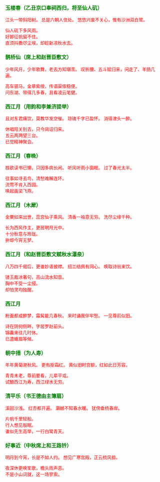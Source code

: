 <style type="text/css">
    .markdown-body{text-align: left;}
    h3{color:green}
    article{font-family:"楷体";color:red}
</style>

### 玉楼春（乙丑京口奉祠西归，将至仙人矶）
<article>
江头一带斜阳树。  
总是六朝人住处。  
悠悠兴废不关心，惟有沙洲双白鹭。  

仙人矶下多风雨。  
好卸征帆留不住。  
直须抖擞尽尘埃，却趁新凉秋水去。  
</article>

### 鹊桥仙（席上和赵晋臣敷文）
<article>
少年风月，少年歌舞，老去方知堪羡。  
叹折腰、五斗赋归来，问走了、羊肠几遍。  

高车驷马，金章紫绶，传语渠侬稳便。  
问东湖、带得几多春，且看凌云笔健。  
</article>

### 西江月（用韵和李兼济提举）
<article>
且对东君痛饮，莫教华发空催。  
琼瑰千字已盈怀。  
消得津头一醉。  

休唱阳关别去，只今凤诏归来。  
五云两两望三台。  
已觉精神聚会。  
</article>

### 西江月（春晚）
<article>
胜欲读书已懒，只因多病长闲。  
听风听雨小窗眠。  
过了春光太半。  

往事如寻去鸟，清愁难解连环。  
流莺不肯入西园。  
唤起画梁飞燕。  
</article>

### 西江月（木犀）
<article>
金粟如来出世，蕊宫仙子乘风。  
清香一袖意无穷。  
洗尽尘缘千种。  

长为西风作主，更居明月光中。  
十分秋意与玲珑。  
拚却今宵无梦。  
</article>

### 西江月（和赵晋臣敷文赋秋水瀑泉）
<article>
八万四千偈后，更谁妙语披襟。  
纫兰结佩有同心。  
唤取诗翁来饮。  

镂玉裁冰著句，高山流水知音。  
胸中不受一尘侵。  
却怕灵均独醒。  
</article>

### 西江月
<article>
粉面都成醉梦，霜髯能几春秋。  
来时诵我伴牢愁。  
一见尊前似旧。  

诗在阴何侧畔，字居罗赵前头。  
锦囊来往几时休。  
已遣蛾眉等候。  
</article>

### 朝中措（为人寿）
<article>
年年黄菊滟秋风。  
更有拒霜红。  
黄似旧时宫额，红如此日芳容。  

青青未老，尊前要看，儿辈平戎。  
试酿西江为寿，西江绿水无穷。  
</article>

### 清平乐（书王德由主簿扇）
<article>
溪回沙浅。  
红杏都开遍。  
鸂鶒不知春水暖。  
犹傍垂杨春岸。  

片帆千里轻船。  
行人想见敧眠。  
谁似先生高举，一行白鹭青天。  
</article>

### 好事近（中秋席上和王路钤）
<article>
明月到今宵，长是不如人约。  
想见广寒宫殿，正云梳风掠。  

夜深休更唤笙歌，檐头雨声恶。  
不是小山词就，这一场寥索。  
</article>

